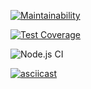 [![Maintainability](https://api.codeclimate.com/v1/badges/e94429aa692d6f5e8c5b/maintainability)](https://codeclimate.com/github/rinamint/project-lvl2/maintainability)

[![Test Coverage](https://api.codeclimate.com/v1/badges/e94429aa692d6f5e8c5b/test_coverage)](https://codeclimate.com/github/rinamint/project-lvl2/test_coverage)

![Node.js CI](https://github.com/rinamint/project-lvl2/workflows/Node.js%20CI/badge.svg)


[![asciicast](https://asciinema.org/a/fUh6ckACB1JQQOGhWnzM6v6FZ.svg)](https://asciinema.org/a/fUh6ckACB1JQQOGhWnzM6v6FZ)
